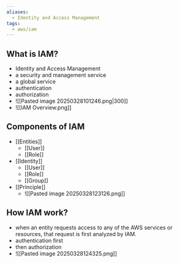 ```yaml
---
aliases:
  - Identity and Access Management
tags:
  - aws/iam
---
```

## What is IAM?
* Identity and Access Management
* a security and management service
* a global service
* authentication
* authorization
* ![[Pasted image 20250328101246.png|300]]
* ![[IAM Overview.png]]
## Components of IAM
* [[Entities]]
	* [[User]]
	* [[Role]]
* [[Identity]]
	* [[User]]
	* [[Role]]
	* [[Group]]
* [[Principle]]
	* ![[Pasted image 20250328123126.png]]
## How IAM work?
* when an entity requests access to any of the AWS services or resources, that request is first analyzed by IAM.
* authentication first
* then authorization
* ![[Pasted image 20250328124325.png]]